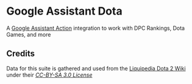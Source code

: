 # Google Assistant Dota
A [Google Assistant Action](https://developers.google.com/actions/) integration to work with DPC Rankings, Dota Games, and more

## Credits
Data for this suite is gathered and used from the [Liquipedia Dota 2 Wiki](http://liquipedia.net/dota2/Main_Page) under their [*CC-BY-SA 3.0 License*](http://liquipedia.net/dota2/Liquipedia:Copyrights)